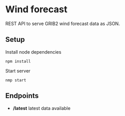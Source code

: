 # Wind forecast

REST API to serve GRIB2 wind forecast data as JSON.

## Setup
Install node dependencies
```
npm install
```

Start server
```
nmp start
```


## Endpoints
- **/latest** latest data available
